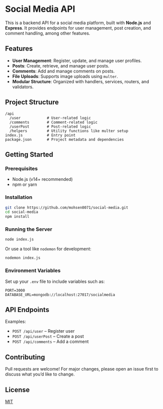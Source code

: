 # Social Media API

This is a backend API for a social media platform, built with **Node.js** and **Express**. It provides endpoints for user management, post creation, and comment handling, among other features.

## Features

- **User Management**: Register, update, and manage user profiles.
- **Posts**: Create, retrieve, and manage user posts.
- **Comments**: Add and manage comments on posts.
- **File Uploads**: Supports image uploads using `multer`.
- **Modular Structure**: Organized with handlers, services, routers, and validators.

## Project Structure

```
/api
  /user            # User-related logic
  /comments        # Comment-related logic
  /userPost        # Post-related logic
  /helpers         # Utility functions like multer setup
index.js           # Entry point
package.json       # Project metadata and dependencies
```

## Getting Started

### Prerequisites

- Node.js (v14+ recommended)
- npm or yarn

### Installation

```bash
git clone https://github.com/mohsen0071/social-media.git
cd social-media
npm install
```

### Running the Server

```bash
node index.js
```

Or use a tool like `nodemon` for development:

```bash
nodemon index.js
```

### Environment Variables

Set up your `.env` file to include variables such as:

```env
PORT=3000
DATABASE_URL=mongodb://localhost:27017/socialmedia
```

## API Endpoints

Examples:

- `POST /api/user` – Register user
- `POST /api/userPost` – Create a post
- `POST /api/comments` – Add a comment

## Contributing

Pull requests are welcome! For major changes, please open an issue first to discuss what you’d like to change.

## License

[MIT](LICENSE)
